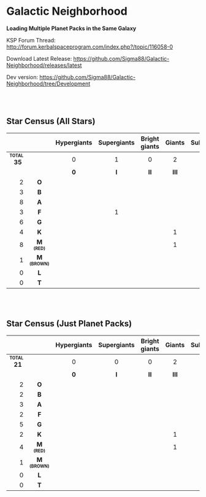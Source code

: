 # Galactic Neighborhood

**Loading Multiple Planet Packs in the Same Galaxy**


KSP Forum Thread: http://forum.kerbalspaceprogram.com/index.php?/topic/116058-0

Download Latest Release: https://github.com/Sigma88/Galactic-Neighborhood/releases/latest

Dev version: https://github.com/Sigma88/Galactic-Neighborhood/tree/Development

<br><br>

## Star Census (All Stars)

| | |Hypergiants|Supergiants|Bright giants|Giants|Subgiants|Dwarfs|Subdwarfs|White Dwarfs|
|---:|:---:|:---:|:---:|:---:|:---:|:---:|:---:|:---:|:---:|
|<b><sub><sup>TOTAL</sup></sub><br>35&nbsp;</b>| |0|1|0|2|3|24|1|4|
| | |**0**|**I**|**II**|**III**|**IV**|**V**|**VI**|**VII**|**
|2|**O**| | | | |1|1| | |
|3|**B**| | | | | |3| | |
|8|**A**| | | | | |4| |4|
|3|**F**| |1| | |1|1| | |
|6|**G**| | | | | |6| | |
|4|**K**| | | |1|1|2| | |
|8|**M<br><sub><sup>(RED)</sup></sub>**| | | |1| |6|1| |
|1|**M<br><sub><sup>(BROWN)</sup></sub>**| | | | | |1| | |
|0|**L**| | | | | | | | |
|0|**T**| | | | | | | | |

<br><br>

## Star Census (Just Planet Packs)

| | |Hypergiants|Supergiants|Bright giants|Giants|Subgiants|Dwarfs|Subdwarfs|White Dwarfs|
|---:|:---:|:---:|:---:|:---:|:---:|:---:|:---:|:---:|:---:|
|<b><sub><sup>TOTAL</sup></sub><br>21&nbsp;</b>| |0|0|0|2|2|15|1|1|
| | |**0**|**I**|**II**|**III**|**IV**|**V**|**VI**|**VII**|**
|2|**O**| | | | |1|1| | |
|2|**B**| | | | | |2| | |
|3|**A**| | | | | |2| |1|
|2|**F**| | | | |1|1| | |
|5|**G**| | | | | |5| | |
|2|**K**| | | |1| |1| | |
|4|**M<br><sub><sup>(RED)</sup></sub>**| | | |1| |2|1| |
|1|**M<br><sub><sup>(BROWN)</sup></sub>**| | | | | |1| | |
|0|**L**| | | | | | | | |
|0|**T**| | | | | | | | |
